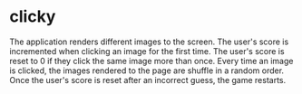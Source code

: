 # clicky
The application renders different images to the screen.
The user's score is incremented when clicking an image for the first time. The user's score is reset to 0 if they click the same image more than once.
Every time an image is clicked, the images rendered to the page are shuffle in a random order.
Once the user's score is reset after an incorrect guess, the game restarts.

